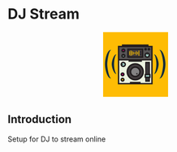 # DJ Stream

<p align="center">
  <a href="https://github.com/matyo91/dj-stream">
    <img src="medias/logo.png" height="128" alt="DJ-Stream">
  </a>
</p>

## Introduction

Setup for DJ to stream online